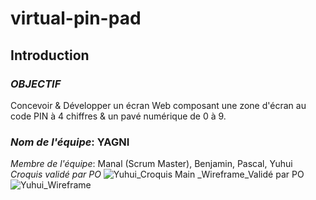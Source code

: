 # virtual-pin-pad
## Introduction
### _OBJECTIF_
Concevoir & Développer un écran Web composant une zone d'écran au code PIN à 4 chiffres & un pavé numérique de 0 à 9.
### _Nom de l'équipe_: YAGNI
_Membre de l'équipe_: Manal (Scrum Master), Benjamin, Pascal, Yuhui
_Croquis validé par PO_ ![Yuhui_Croquis Main](https://user-images.githubusercontent.com/94376670/142019245-b89e7739-459d-4eaf-8fe3-ea3456fb222f.jpg)
_Wireframe_Validé par PO ![Yuhui_Wireframe](https://user-images.githubusercontent.com/94376670/142019424-ccc0b0a4-38a0-4aa1-ac6c-fd7d7bdd2787.png)
